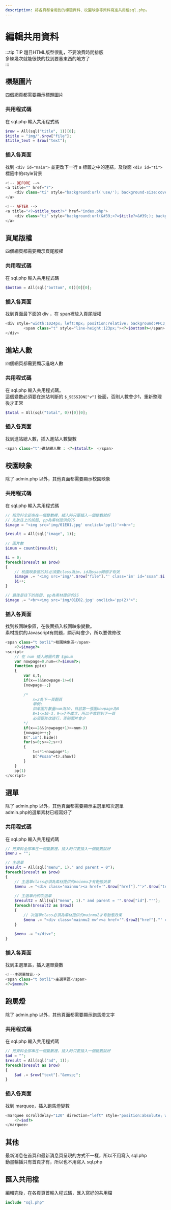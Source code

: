 ```yaml
---
description: 將各頁都會用到的標題資料、校園映像等資料寫進共用檔sql.php。
---
```


# 編輯共用資料
  
:::tip TIP
題目HTML版型很亂，不要浪費時間排版  
多練幾次就能很快的找到要塞東西的地方了  
:::  
  
  
## 標題圖片

四個網頁都需要顯示標題圖片

### 共用程式碼

在 sql.php 輸入共用程式碼

```php
$row = All(sql("title", 1))[0];
$title = "img/".$row["file"];
$title_text = $row["text"];
```

### 插入各頁面

找到 `<div id="main">` 並更改下一行 a 標籤之中的連結，及後面 `<div id="ti">` 標籤中的style背景

```php
<!-- BEFORE -->
<a title="" href="?">
    <div class="ti" style="background:url('use/'); background-size:cover;"></div><!--標題-->
</a>

<!-- AFTER -->
<a title="<?=$title_text?>" href="index.php">
    <div class="ti" style="background:url(&#39;<?=$title?>&#39;); background-size:cover;"></div><!--標題-->
</a>
```

## 頁尾版權

四個網頁都需要顯示頁尾版權

### 共用程式碼

在 sql.php 輸入共用程式碼

```php
$bottom = All(sql("bottom", 0))[0][0];
```

### 插入各頁面

找到頁面最下面的 div ，在 span裡放入頁尾版權

```php
<div style="width:1024px; left:0px; position:relative; background:#FC3; margin-top:4px; height:123px; display:block;">
		<span class="t" style="line-height:123px;"><?=$bottom?></span>
</div>
```

## 進站人數

四個網頁都需要顯示進站人數

### 共用程式碼

在 sql.php 輸入共用程式碼。  
這個變數必須要在進站判斷的 `$_SESSION["v"]` 後面，否則人數會少1，重新整理後才正常

```php
$total = All(sql("total", 0))[0][0];
```

### 插入各頁面

找到進站總人數，插入進站人數變數

```php
<span class="t">進站總人數 : <?=$total?>  </span>
```

## 校園映象

除了 admin.php 以外，其他頁面都需要顯示校園映象

### 共用程式碼

在 sql.php 輸入共用程式碼

```php
// 把資料全部串在一個變數裡，插入時只要插入一個變數就好
// 先放往上的按鈕, pp為素材提供的JS
$image = "<img src='img/01E01.jpg' onclick='pp(1)'><br>";

$result = All(sql("image", 1));
	
// 圖片數
$inum = count($result);

$i = 0;
foreach($result as $row)
{
	// 校園映象區的JS必須要class為im，id為ssaa開頭才有效
	$image .= "<img src='img/".$row["file"]."' class='im' id='ssaa".$i."' width='150' height='103'>";
	$i++;
}

// 最後是往下的按鈕, pp為素材提供的JS
$image .= "<br><img src='img/01E02.jpg' onclick='pp(2)'>";

```

### 插入各頁面

找到校園映象區，在後面插入校園映象變數。  
素材提供的Javascript有問題，顯示時會少，所以要做修改

```php
<span class="t botli">校園映象區</span>
	<?=$image?>
<script>
	// 在 num 插入總圖片數 $gnum
	var nowpage=0,num=<?=$inum?>;
	function pp(x)
	{
		var s,t;
		if(x==1&&nowpage-1>=0)
		{nowpage--;}
		
		/* 
			x=2為下一頁翻頁
			舉例:
			如果圖片數量num為10，目前第一張圖nowpage為8
			8+1<=10-3，9<=7不成立，所以不會翻到下一頁
			必須要修改這行，否則圖片會少
		*/
		if(x==2&&(nowpage+1)<=num-3)
		{nowpage++;}
		$(".im").hide()
		for(s=0;s<=2;s++)
		{
			t=s*1+nowpage*1;
			$("#ssaa"+t).show()
		}
	}
	pp(1)
</script>
```

## 選單

除了 admin.php 以外，其他頁面都需要顯示主選單和次選單  
admin.php的選單素材已經寫好了

### 共用程式碼

在 sql.php 輸入共用程式碼

```php
// 把資料全部串在一個變數裡，插入時只要插入一個變數就好
$menu = "";

// 主選單
$result = All(sql("menu", 1)." and parent = 0");
foreach($result as $row)
{
	// 主選單class必須為素材提供的mainmu才有動態效果
	$menu .= "<div class='mainmu'><a href='".$row["href"]."'>".$row["text"]."</a>";
	
	// 主選單內的次選單
	$result2 = All(sql("menu", 1)." and parent = '".$row["id"]."'");
	foreach($result2 as $row2)
	{
		// 次選單class必須為素材提供的mainmu2才有動態效果
		$menu .= "<div class='mainmu2 mw'><a href='".$row2["href"]."' class='mainmu2 mw'>".$row2["text"]."</a></div>";
	}
	
	$menu .= "</div>";
}
```

### 插入各頁面

找到主選單區，插入選單變數

```php
<!--主選單放此-->
<span class="t botli">主選單區</span>
<?=$menu?>
```

## 跑馬燈

除了 admin.php 以外，其他頁面都需要顯示跑馬燈文字

### 共用程式碼

在 sql.php 輸入共用程式碼

```php
// 把資料全部串在一個變數裡，插入時只要插入一個變數就好
$ad = "";
$result = All(sql("ad", 1));
foreach($result as $row)
{
	$ad .= $row["text"]."&emsp;";
}
```

### 插入各頁面

找到 marquee，插入跑馬燈變數

```php
<marquee scrolldelay="120" direction="left" style="position:absolute; width:100%; height:40px;">
    <?=$ad?>
</marquee>
```

## 其他

最新消息在首頁和最新消息頁呈現的方式不一樣，所以不用寫入 sql.php  
動畫輪播只有首頁才有，所以也不用寫入 sql.php

## 匯入共用檔

編輯完後，在各頁頁首輸入程式碼，匯入寫好的共用檔

```php
include "sql.php"
```




 

 